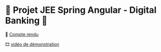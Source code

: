 # :memo: Projet JEE  Spring Angular - Digital Banking :memo: 
:link: [Compte rendu](https://github.com/Najat-ESSAYYAD/Projet-JEE-Spring-Angular---Digital-Banking/blob/main/Projet%20JEE%20%20Spring%20Angular%20-%20Digital%20Banking_Najat%20ES-SAYYAD.pdf)  

:film_strip: [vidéo de démonstration](https://reccloud.com/fr/u/2utghwf?authuser=2)  
